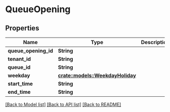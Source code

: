 # QueueOpening

## Properties

Name | Type | Description | Notes
------------ | ------------- | ------------- | -------------
**queue_opening_id** | **String** |  | 
**tenant_id** | **String** |  | 
**queue_id** | **String** |  | 
**weekday** | [**crate::models::WeekdayHoliday**](WeekdayHoliday.md) |  | 
**start_time** | **String** |  | 
**end_time** | **String** |  | 

[[Back to Model list]](../README.md#documentation-for-models) [[Back to API list]](../README.md#documentation-for-api-endpoints) [[Back to README]](../README.md)


